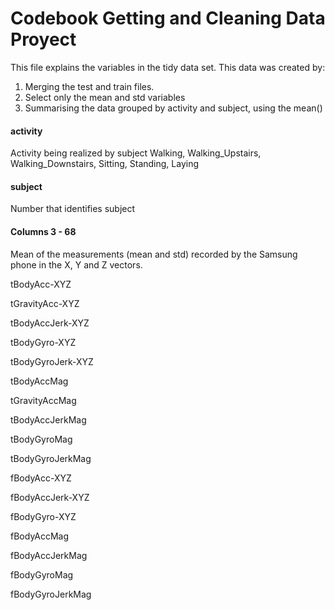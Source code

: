# Codebook Getting and Cleaning Data Proyect

This file explains the variables in the tidy data set. This data was created by:
1. Merging the test and train files.
2. Select only the mean and std variables
3. Summarising the data grouped by activity and subject, using the mean()


#### activity
  Activity being realized by subject
  Walking, Walking_Upstairs, Walking_Downstairs, Sitting, Standing, Laying
  
#### subject
  Number that identifies subject

#### Columns 3 - 68
  Mean of the measurements (mean and std) recorded by the Samsung phone in the X, Y and Z vectors.
 
tBodyAcc-XYZ

tGravityAcc-XYZ

tBodyAccJerk-XYZ

tBodyGyro-XYZ

tBodyGyroJerk-XYZ

tBodyAccMag

tGravityAccMag

tBodyAccJerkMag

tBodyGyroMag

tBodyGyroJerkMag

fBodyAcc-XYZ

fBodyAccJerk-XYZ

fBodyGyro-XYZ

fBodyAccMag

fBodyAccJerkMag

fBodyGyroMag

fBodyGyroJerkMag
